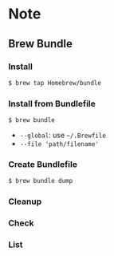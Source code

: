 # Note

## Brew Bundle

### Install
```bash
$ brew tap Homebrew/bundle
```

### Install from Bundlefile
```
$ brew bundle
```
- `--global`: use `~/.Brewfile`
- `--file 'path/filename'`

### Create Bundlefile
```bash
$ brew bundle dump
```

### Cleanup

### Check

### List
